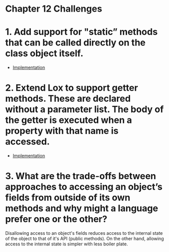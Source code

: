Chapter 12 Challenges
=====================

# 1. Add support for "static” methods that can be called directly on the class object itself.

* [Implementation](./static-methods)

# 2. Extend Lox to support getter methods. These are declared without a parameter list. The body of the getter is executed when a property with that name is accessed.

* [Implementation](./getter-methods)

# 3. What are the trade-offs between approaches to accessing an object’s fields from outside of its own methods and why might a language prefer one or the other?

Disallowing access to an object's fields reduces access to the internal state of the object to that of it's API (public methods). On the other hand, allowing access to the internal state is simpler with less boiler plate.
